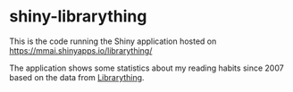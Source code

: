 # shiny-librarything

This is the code running the Shiny application hosted on https://mmai.shinyapps.io/librarything/

The application shows some statistics about my reading habits since 2007 based on the data from [Librarything](http://www.librarything.com).

